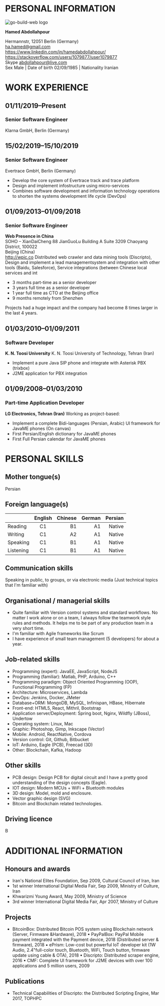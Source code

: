 PERSONAL INFORMATION
====================
![go-build-web logo](/img/me.png)

**Hamed Abdollahpour**

Hermannstr, 12051 Berlin (Germany)  
ha.hamed@gmail.com  
https://www.linkedin.com/in/hamedabdollahpour/  
https://stackoverflow.com/users/1079877/user1079877  
Skype abdollahpour@live.com  
Sex Male | Date of birth 02/09/1985 | Nationality Iranian  

WORK EXPERIENCE
===============

01/11/2019–Present
------------------
### Senior Software Engineer
Klarna GmbH, Berlin (Germany)

15/02/2019–15/10/2019
------------------
### Senior Software Engineer
Evertrace GmbH, Berlin (Germany)

* Develop the core system of Evertrace track and trace platform
* Design and implement infostructure using micro-services
* Combines software development and information technology operations to shorten the systems development life cycle (DevOps)

01/09/2013–01/09/2018
---------------------
### Senior Software Engineer
**Web Presence in China**  
SOHO – XianDaiCheng 88 JianGuoLu Building A Suite 3209 Chaoyang District, 100022  
Beijing (China)  
http://wpic.co
Distributed web crawler and data mining tools (Discripto), Design and implement a lead managementsystem and integration with other tools (Baidu, Salesforce), Service integrations (between Chinese local services and int

* 3 months part-time as a senior developer
* 3 years full time as a senior developer
* 1 year full time as CTO at the Beijing office
* 9 months remotely from Shenzhen

Projects had a huge impact and the company had become 8 times larger in the last 4 years.

01/03/2010–01/09/2011
-------------------
### Software Developer
**K. N. Toosi University**
K. N. Toosi University of Technology, Tehran (Iran)

* Implement a pure Java SIP phone and integrate with Asterisk PBX (trixbox)
* J2ME application for PBX integration

01/09/2008–01/03/2010
-------------------
### Part-time Application Developer
**LG Electronics, Tehran (Iran)**
Working as project-based:

* Implement a complete Bidi-languages (Persian, Arabic) UI framework for JavaME phones (On
canvas)
* First Persian/English dictionary for JavaME phones
* First Full Persian calendar for JavaME phones

PERSONAL SKILLS
===============

Mother tongue(s)
---------------
Persian

Foreign language(s)
-------------------
|           | English | Chinese | German | Persian |
| --------- |:-------:| -------:| ------:| -------:|
| Reading   |   C1    |   B1    |   A1   | Native  |
| Writing   |   C1    |   A2    |   A1   | Native  |
| Speaking  |   C1    |   B1    |   A1   | Native  |
| Listening |   C1    |   B1    |   A1   | Native  |

Communication skills
--------------------
Speaking in public, to groups, or via electronic media (Just technical topics that I'm familiar with)

Organisational / managerial skills
----------------------------------

* Quite familiar with Version control systems and standard workflows. No matter I work alone or on a team, I always follow the teamwork style rules and methods. It helps me to be part of any production team in a very short time.
* I'm familiar with Agile frameworks like Scrum
* I have experience of small team management (5 developers) for about a year.

Job-related skills
------------------

* Programming (expert): JavaEE, JavaScript, NodeJS
* Programming (familiar): Matlab, PHP, Arduino, C++
* Programming paradigm: Object Oriented Programming (OOP), Functional Programming (FP)
* Architecture: Microservices, Lambda
* DevOps: Jenkins, Docker, JMeter
* Database+ORM: MongoDB, MySQL, Infinispan, HBase, Hibernate
* Front-end: HTML5, React, Mithril, Bootstrap
* Application server/Deployment: Spring boot, Nginx, Wildfly (JBoss), Undertow
* Operating system: Linux, Mac
* Graphic: Photoshop, Gimp, Inkscape (Vector)
* Mobile: Android, ReactNative, Cordova
* Version control: Git, Github, Bitbucket
* IoT: Arduino, Eagle (PCB), Freecad (3D)
* Other: Blockchain, Kafka, Hadoop

Other skills
------------

* PCB design: Design PCB for digital circuit and I have a pretty good understanding of the design
concepts (Eagle).
* IOT design: Modern MCUs + WiFi + Bluetooth modules
* 3D design: Model, mold and enclosure.
* Vector graphic design (SVG)
* Bitcoin and Blockchain related technologies.

Driving licence
--------------

B

ADDITIONAL INFORMATION
======================

Honours and awards
------------------

* Iran's National Elites Foundation, Sep 2009, Cultural Council of Iran, Iran
* 1st winner International Digital Media Fair, Sep 2009, Ministry of Culture, Iran
* Khwarizmi Young Award, May 2009, Ministry of Science
* 3rd winner International Digital Media Fair, Apr 2007, Ministry of Culture

Projects
--------

* BitcoinBox: Distributed Bitcoin POS system using Blockchain network (Server, Firmware &Hardware), 2018
▪ PayPalBox: PayPal Mobile payment integrated with the Payment device, 2018 (Distributed server & firmware), 2018
▪ ePrism: Low-cost but powerful IoT developer kit (1W Audio, 2.4"full-color touch, Bluetooth, WiFi, Touch button, firmware update using cable & OTA), 2018
▪ Discripto: Distributed scraper engine, 2016
▪ CMF: Complete UI framework for J2ME devices with over 100 applications and 5 million users, 2009

Publications
------------

* Technical Capabilities of Discripto: the Distributed Scripting Engine, Mar 2017, TOPHPC

